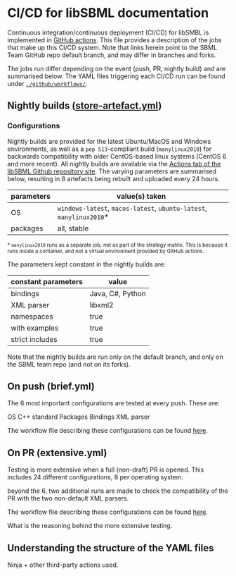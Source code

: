 
# CI/CD for libSBML documentation

Continuous integration/continuous deployment (CI/CD) for libSMBL is implemented in [GitHub actions](https://docs.github.com/en/actions). This file provides a description of the jobs that make up this CI/CD system. Note that links herein point to the SBML Team GitHub repo default branch, and may differ in branches and forks.

The jobs run differ depending on the event (push, PR, nightly build) and are summarised below. The YAML files triggering each CI/CD run can be found under [`./github/workflows/`](https://github.com/sbmlteam/libsbml/actions/workflows/).

## Nightly builds ([store-artefact.yml](https://github.com/sbmlteam/libsbml/actions/workflows/store-artefact.yml))

### Configurations
Nightly builds are provided for the latest Ubuntu/MacOS and Windows environments, as well as a `pep 513`-compliant build (`manylinux2010`) for backwards compatibility with older CentOS-based linux systems (CentOS 6 and more recent). All nightly builds are available via the [Actions tab of the libSBML Github repository site](https://github.com/sbmlteam/libsbml/actions/workflows/store-artefact.yml). The varying parameters are summarised below, resulting in 8 artefacts being rebuilt and uploaded every 24 hours.

| parameters | value(s) taken |
|-----|------------|
| OS | `windows-latest`, `macos-latest`, `ubuntu-latest`, `manylinux2010`* |
| packages | all, stable |

<sub>\* `manylinux2010` runs as a separate job, not as part of the strategy matrix. This is because it runs inside a container, and not a virtual environment provided by GitHub actions. </sub>

The parameters kept constant in the nightly builds are:

| constant parameters | value |
|-------------|------------|
| bindings    | Java, C#, Python|
| XML parser  | libxml2 |
| namespaces  | true |
| with examples    | true |
| strict includes  | true |

Note that the nightly builds are run only on the default branch, and only on the SBML team repo (and not on its forks).


## On push (brief.yml)

The 6 most important configurations are tested at every push. These are:

OS
C++ standard
Packages
Bindings
XML parser

The workflow file describing these configurations can be found [here](https://github.com/sbmlteam/libsbml/actions/workflows/brief.yml).

## On PR (extensive.yml)

Testing is more extensive when a full (non-draft) PR is opened. This includes 24 different configurations, 8 per operating system.

beyond the 6, two additional runs are made to check the compatibility of the PR with the two non-default XML parsers.

The workflow file describing these configurations can be found [here](https://github.com/sbmlteam/libsbml/actions/workflows/extensive.yml).

What is the reasoning behind the more extensive testing.

## Understanding the structure of the YAML files

Ninja + other third-party actions used.